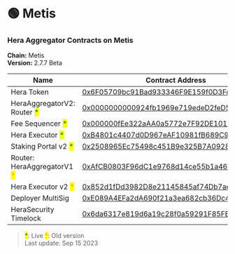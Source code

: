 # 🟢 Metis

### Hera Aggregator Contracts on Metis <a href="#undefined" id="undefined"></a>

**Chain:** Metis\
**Version:** 2.7.7 Beta

<table><thead><tr><th width="263">Name</th><th>Contract Address</th></tr></thead><tbody><tr><td>Hera Token</td><td><a href="https://explorer.metis.io/token/0x6F05709bc91Bad933346F9E159f0D3FdBc2c9DCE">0x6F05709bc91Bad933346F9E159f0D3FdBc2c9DCE</a></td></tr><tr><td>HeraAggregatorV2: Router <mark style="color:green;">*</mark></td><td><a href="https://explorer.metis.io/address/0x0000000000924fb1969e719edeD2feD54AFB183A">0x0000000000924fb1969e719edeD2feD54AFB183A</a></td></tr><tr><td>Fee Sequencer <mark style="color:green;">*</mark></td><td><a href="https://explorer.metis.io/address/0x000000fEe322aAA0a5772e7F92DE10180f9fAB15">0x000000fEe322aAA0a5772e7F92DE10180f9fAB15</a></td></tr><tr><td>Hera Executor <mark style="color:green;">*</mark></td><td><a href="https://explorer.metis.io/address/0xB4801c4407d0D967eAF10981fB689C9DA50a7127">0xB4801c4407d0D967eAF10981fB689C9DA50a7127</a></td></tr><tr><td>Staking Portal v2 <mark style="color:green;">*</mark></td><td><a href="https://explorer.metis.io/address/0x2508965Ec75498c451B9e325B7A09288f27762D8">0x2508965Ec75498c451B9e325B7A09288f27762D8</a></td></tr><tr><td>Router: HeraAggregatorV1 <mark style="color:orange;">*</mark></td><td><a href="https://explorer.metis.io/address/0xAfCB0803F96dC1e9768d14ce55b1a46b26deb24c">0xAfCB0803F96dC1e9768d14ce55b1a46b26deb24c</a></td></tr><tr><td>Hera Executor v2 <mark style="color:orange;">*</mark></td><td><a href="https://explorer.metis.io/address/0x852d1fDd3982D8e21145845af74Db7ae37D1F383">0x852d1fDd3982D8e21145845af74Db7ae37D1F383</a></td></tr><tr><td>Deployer MultiSig</td><td><a href="https://explorer.metis.io/address/0xE089A4EFa2dA690f21a3ea682cb36Dc4AC007995">0xE089A4EFa2dA690f21a3ea682cb36Dc4AC007995</a></td></tr><tr><td>HeraSecurity Timelock</td><td><a href="https://explorer.metis.io/address/0x6da6317e819d6a19c28f0a59291F85FB41b02225">0x6da6317e819d6a19c28f0a59291F85FB41b02225</a></td></tr></tbody></table>

> <mark style="color:green;">\*</mark>: Live     <mark style="color:orange;">\*</mark>: Old version\
> Last update: Sep 15 2023

